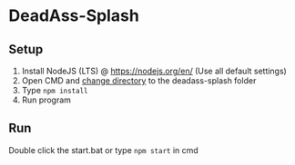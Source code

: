 # DeadAss-Splash

## Setup

1. Install NodeJS (LTS) @ https://nodejs.org/en/ (Use all default settings)
2. Open CMD and [change directory](https://www.google.com/search?q=how+to+change+directory+in+cmd "How to change directory") to the deadass-splash folder
3. Type `npm install`
4. Run program

## Run
Double click the start.bat or type `npm start` in cmd
